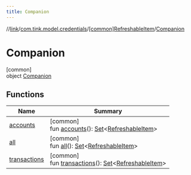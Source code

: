 ```yaml
---
title: Companion
---
```

//[link](../../../../index.html)/[com.tink.model.credentials](../../index.html)/[[common]RefreshableItem](../index.html)/[Companion](index.html)



# Companion



[common]\
object [Companion](index.html)



## Functions


| Name | Summary |
|---|---|
| [accounts](accounts.html) | [common]<br>fun [accounts](accounts.html)(): [Set](https://kotlinlang.org/api/latest/jvm/stdlib/kotlin.collections/-set/index.html)&lt;[RefreshableItem](../index.html)&gt; |
| [all](all.html) | [common]<br>fun [all](all.html)(): [Set](https://kotlinlang.org/api/latest/jvm/stdlib/kotlin.collections/-set/index.html)&lt;[RefreshableItem](../index.html)&gt; |
| [transactions](transactions.html) | [common]<br>fun [transactions](transactions.html)(): [Set](https://kotlinlang.org/api/latest/jvm/stdlib/kotlin.collections/-set/index.html)&lt;[RefreshableItem](../index.html)&gt; |

